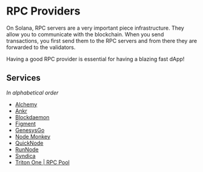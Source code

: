 # RPC Providers

On Solana, RPC servers are a very important piece infrastructure. They allow you to communicate with the blockchain. When you send transactions, you first send them to the RPC servers and from there they are forwarded to the validators.

Having a good RPC provider is essential for having a blazing fast dApp!

## Services

_In alphabetical order_

- [Alchemy](https://alchemy.com/?a=metaplex)
- [Ankr](https://www.ankr.com/protocol/public/solana/)
- [Blockdaemon](https://blockdaemon.com/marketplace/solana/)
- [Figment](https://figment.io/datahub/solana/)
- [GenesysGo](https://genesysgo.com/)
- [Node Monkey](https://marketplace.nodemonkey.io/renters)
- [QuickNode](https://quicknode.com/)
- [RunNode](https://runnode.com/)
- [Syndica](https://syndica.io/)
- [Triton One | RPC Pool](https://www.triton.one/)
